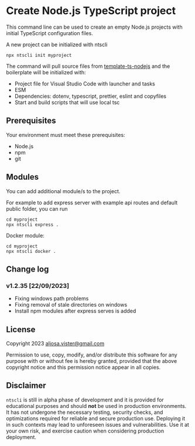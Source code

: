 # Create Node.js TypeScript project

This command line can be used to create an empty Node.js projects with initial TypeScript configuration files.

A new project can be initialized with ntscli
```
npx ntscli init myproject
```

The command will pull source files from [template-ts-nodejs](https://github.com/aljosavister/template-ts-nodejs.git) and the boilerplate will be initialized with:
- Project file for Visual Studio Code with launcher and tasks
- ESM
- Dependencies: dotenv, typescript, prettier, eslint and copyfiles
- Start and build scripts that will use local tsc

## Prerequisites

Your environment must meet these prerequisites:
- Node.js
- npm
- git

## Modules
You can add additional module/s to the project.

For example to add express server with example api routes and default public folder, you can run
```
cd myproject
npx ntscli express .
```

Docker module:
```
cd myproject
npx ntscli docker .
```
## Change log

### v1.2.35 [22/09/2023]

- Fixing windows path problems
- Fixing removal of stale directories on windows
- Install npm modules after express serves is added

## License

Copyright 2023 aljosa.vister@gmail.com

Permission to use, copy, modify, and/or distribute this software for any purpose with or without fee is hereby granted, provided that the above copyright notice and this permission notice appear in all copies.

## Disclaimer

`ntscli` is still in alpha phase of development and it is provided for educational purposes and should **not** be used in production environments. It has not undergone the necessary testing, security checks, and optimizations required for reliable and secure production use. Deploying it in such contexts may lead to unforeseen issues and vulnerabilities. Use it at your own risk, and exercise caution when considering production deployment.